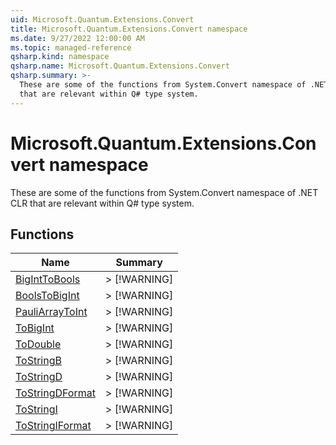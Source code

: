 ```yaml
---
uid: Microsoft.Quantum.Extensions.Convert
title: Microsoft.Quantum.Extensions.Convert namespace
ms.date: 9/27/2022 12:00:00 AM
ms.topic: managed-reference
qsharp.kind: namespace
qsharp.name: Microsoft.Quantum.Extensions.Convert
qsharp.summary: >-
  These are some of the functions from System.Convert namespace of .NET CLR
  that are relevant within Q# type system.
---
```


# Microsoft.Quantum.Extensions.Convert namespace

These are some of the functions from System.Convert namespace of .NET CLR
that are relevant within Q# type system.


<!-- summaries -->


## Functions

| Name | Summary |
|------|---------|
|[BigIntToBools](xref:Microsoft.Quantum.Extensions.Convert.BigIntToBools) |> [!WARNING] |
|[BoolsToBigInt](xref:Microsoft.Quantum.Extensions.Convert.BoolsToBigInt) |> [!WARNING] |
|[PauliArrayToInt](xref:Microsoft.Quantum.Extensions.Convert.PauliArrayToInt) |> [!WARNING] |
|[ToBigInt](xref:Microsoft.Quantum.Extensions.Convert.ToBigInt) |> [!WARNING] |
|[ToDouble](xref:Microsoft.Quantum.Extensions.Convert.ToDouble) |> [!WARNING] |
|[ToStringB](xref:Microsoft.Quantum.Extensions.Convert.ToStringB) |> [!WARNING] |
|[ToStringD](xref:Microsoft.Quantum.Extensions.Convert.ToStringD) |> [!WARNING] |
|[ToStringDFormat](xref:Microsoft.Quantum.Extensions.Convert.ToStringDFormat) |> [!WARNING] |
|[ToStringI](xref:Microsoft.Quantum.Extensions.Convert.ToStringI) |> [!WARNING] |
|[ToStringIFormat](xref:Microsoft.Quantum.Extensions.Convert.ToStringIFormat) |> [!WARNING] |

<!-- /summaries -->
